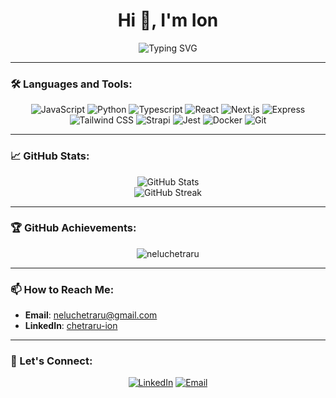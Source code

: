 <h1 align="center">Hi 👋, I'm Ion</h1>
<p align="center">
  <img src="https://readme-typing-svg.herokuapp.com?font=Fira+Code&size=22&pause=1000&color=F75C7E&center=true&vCenter=true&width=435&lines=Full-Stack+Developer;Software+Engineer;Lifelong+Learner" alt="Typing SVG" />
</p>

---

### 🛠️ Languages and Tools:

<p align="center">
  <!-- Programming Languages -->
  <img src="https://img.shields.io/badge/Code-JavaScript-informational?style=flat&logo=javascript&color=F7DF1E" alt="JavaScript" />
  <img src="https://img.shields.io/badge/Code-Python-informational?style=flat&logo=python&color=3776AB" alt="Python" />
  <img src="https://img.shields.io/badge/Code-TypeScript-informational?style=flat&logo=typescript&color=3776AB" alt="Typescript" />
  
  <!-- Frameworks and Libraries -->
  <img src="https://img.shields.io/badge/Code-React-informational?style=flat&logo=react&color=61DAFB" alt="React" />
  <img src="https://img.shields.io/badge/Code-Next.js-informational?style=flat&logo=nextdotjs&color=000000" alt="Next.js" />
  <img src="https://img.shields.io/badge/Code-Express-informational?style=flat&logo=express&color=000000" alt="Express" />
  <img src="https://img.shields.io/badge/Code-Tailwind_CSS-informational?style=flat&logo=tailwind-css&color=38B2AC" alt="Tailwind CSS" />
  
  <!-- Tools and Platforms -->
  <img src="https://img.shields.io/badge/Code-Strapi-informational?style=flat&logo=strapi&color=2F2E8B" alt="Strapi" />
  <img src="https://img.shields.io/badge/Code-Jest-informational?style=flat&logo=jest&color=C21325" alt="Jest" />
  <img src="https://img.shields.io/badge/Tools-Docker-informational?style=flat&logo=docker&color=2496ED" alt="Docker" />
  <img src="https://img.shields.io/badge/Tools-Git-informational?style=flat&logo=git&color=F05032" alt="Git" />
</p>

---

### 📈 GitHub Stats:

<p align="center">
  <img src="https://github-readme-stats.vercel.app/api?username=neluchetraru&show_icons=true&theme=radical" alt="GitHub Stats" />
  <br/>
  <img src="https://github-readme-streak-stats.herokuapp.com/?user=neluchetraru&theme=radical" alt="GitHub Streak" />
</p>

---

### 🏆 GitHub Achievements:

<p align="center">
  <img src="https://github-profile-trophy.vercel.app/?username=neluchetraru&theme=radical&no-frame=true&row=1&&margin-w=20&no-bg=true" alt="neluchetraru" />
</p>

---

### 📫 How to Reach Me:

- **Email**: neluchetraru@gmail.com
- **LinkedIn**: [chetraru-ion](https://www.linkedin.com/in/chetraru-ion/)

---


### 🤝 Let's Connect:

<p align="center">
  <a href="https://www.linkedin.com/in/chetraru-ion/"><img src="https://img.shields.io/badge/-LinkedIn-0A66C2?style=for-the-badge&logo=Linkedin&logoColor=white" alt="LinkedIn" /></a>
  <a href="mailto:neluchetraru@gmail.com"><img src="https://img.shields.io/badge/-Email-D14836?style=for-the-badge&logo=Gmail&logoColor=white" alt="Email" /></a>
 </p>

